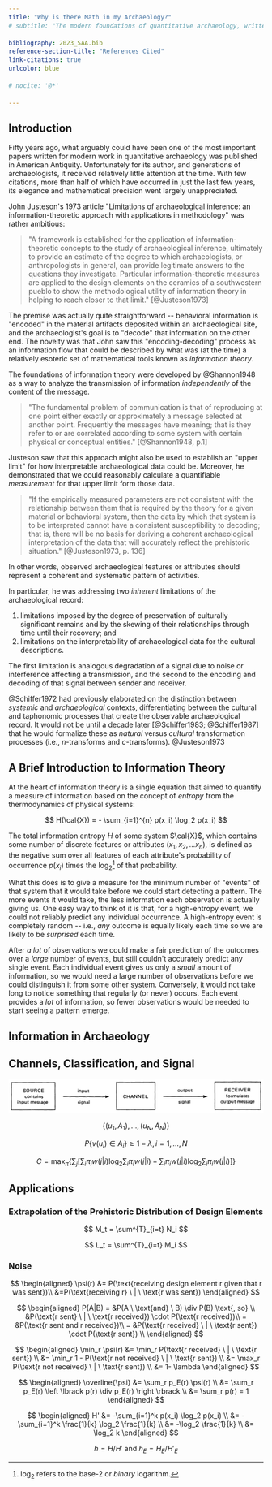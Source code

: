 ```yaml
---
title: "Why is there Math in my Archaeology?"
# subtitle: "The modern foundations of quantitative archaeology, written decades too soon"

bibliography: 2023_SAA.bib
reference-section-title: "References Cited"
link-citations: true
urlcolor: blue

# nocite: '@*'

---
```


## Introduction



Fifty years ago, what arguably could have been one of the most important papers written for modern work in quantitative archaeology was published in American Antiquity. Unfortunately for its author, and generations of archaeologists, it received relatively little attention at the time. With few citations, more than half of which have occurred in just the last few years, its elegance and mathematical precision went largely unappreciated.

John Justeson's 1973 article "Limitations of archaeological inference: an information-theoretic approach with applications in methodology" was rather ambitious:

> "A framework is established for the application of information-theoretic concepts to the study of archaeological inference, ultimately to provide an estimate of the degree to which archaeologists, or anthropologists in general, can provide legitimate answers to the questions they investigate. Particular information-theoretic measures are applied to the design elements on the ceramics of a southwestern pueblo to show the methodological utility of information theory in helping to reach closer to that limit." [@Justeson1973]

The premise was actually quite straightforward -- behavioral information is "encoded" in the material artifacts deposited within an archaeological site, and the archaeologist's goal is to "decode" that information on the other end. The novelty was that John saw this "encoding-decoding" process as an information flow that could be described by what was (at the time) a relatively esoteric set of mathematical tools known as *information theory*. 

The foundations of information theory were developed by @Shannon1948 as a way to analyze the transmission of information *independently* of the content of the message.

> "The fundamental problem of communication is that of reproducing at one point either exactly or approximately a message selected at another point. Frequently the messages have meaning; that is they refer to or are correlated according to some system with certain physical or conceptual entities." [@Shannon1948, p.1]

Justeson saw that this approach might also be used to establish an "upper limit" for how interpretable archaeological data could be. Moreover, he demonstrated that we could reasonably calculate a quantifiable *measurement* for that upper limit form those data.

> "If the empirically measured parameters are not consistent with the relationship between them that is required by the theory for a given material or behavioral system, then the data by which that system is to be interpreted cannot have a consistent susceptibility to decoding; that is, there will be no basis for deriving a coherent archaeological interpretation of the data that will accurately reflect the prehistoric situation." [@Justeson1973, p. 136]

In other words, observed archaeological features or attributes should represent a coherent and systematic pattern of activities. 

In particular, he was addressing two *inherent* limitations of the archaeological record:

1. limitations imposed by the degree of preservation of culturally significant remains and by the skewing of their relationships through time until their recovery; and
2. limitations on the interpretability of archaeological data for the cultural descriptions.

The first limitation is analogous degradation of a signal due to noise or interference affecting a transmission, and the second to the encoding and decoding of that signal between sender and receiver.

@Schiffer1972 had previously elaborated on the distinction between *systemic* and *archaeological* contexts, differentiating between the cultural and taphonomic processes that create the observable archaeological record. It would not be until a decade later [@Schiffer1983; @Schiffer1987] that he would formalize these as *natural* versus *cultural* transformation processes (i.e., $n$-transforms and $c$-transforms). @Justeson1973 

## A Brief Introduction to Information Theory

At the heart of information theory is a single equation  that aimed to quantify a measure of information based on the concept of *entropy* from the thermodynamics of physical systems:

$$
H(\cal{X}) = - \sum_{i=1}^{n} p(x_i) \log_2 p(x_i)
$$

The total information entropy $H$ of some system $\cal{X}$, which contains some number of discrete features or attributes ($x_{1}, x_{2}, \ldots x_{n}$), is defined as the negative sum over all features of each attribute's probability of occurrence $p(x_i)$ times the $\log_2$[^fn01] of that probability.

[^fn01]: $\log_2$ refers to the base-2 or *binary* logarithm.

What this does is to give a measure for the minimum number of "events" of that system that it would take before we could start detecting a pattern. The more events it would take, the less information each observation is actually giving us. One easy way to think of it is that, for a high-entropy event, we could not reliably predict any individual occurrence. A high-entropy event is completely random -- i.e., *any* outcome is equally likely each time so we are likely to be *surprised* each time.

After *a lot* of observations we could make a fair prediction of the outcomes over a *large* number of events, but still couldn't accurately predict any single event. Each individual event gives us only a *small* amount of information, so we would need a large number of observations before we could distinguish it from some other system. Conversely, it would not take long to notice something that regularly (or never) occurs. Each event provides a *lot* of information, so fewer observations would be needed to start seeing a pattern emerge.

## Information in Archaeology

## Channels, Classification, and Signal

![Schematic representation of information transmission [Fig. 1 @Justeson1973, p. 133].](Justeson_1973_figure_1.png)

$$
\biggl \lbrace (u_1, A_1), \ldots, (u_N, A_N) \biggr \rbrace
$$

$$
P \big \lbrace v(u_i) \in A_i \big \rbrace \geqslant 1 - \lambda, i=1, \ldots,N
$$

$$
C = \max_{\pi} \left\lbrace \sum_j \left\lbrack\sum_i \pi_i w(j|i) \log_2 \sum_i \pi_i w(j|i) - \sum_i \pi_i w(j|i) \log_2 \sum_i \pi_i w(j|i)\right\rbrack \right\rbrace
$$

## Applications

### Extrapolation of the Prehistoric Distribution of Design Elements

$$
M_t = \sum^{T}_{i=t} N_i
$$

$$
L_t = \sum^{T}_{i=t} M_i
$$

### Noise

<!-- calculate noise factor for each design element -->

$$
\begin{aligned}
    \psi(r) &= P(\text{receiving design element r given that r was sent})\\
    &=P(\text{receiving r} \ | \ \text{r was sent})
\end{aligned}
$$

$$
\begin{aligned}
P(A|B) = &P(A \ \text{and} \ B) \div P(B) \text{, so} \\ 
&P(\text{r sent} \ | \ \text{r received}) \cdot P(\text{r received})\\
= &P(\text{r sent and r received})\\
= &P(\text{r received} \ | \ \text{r sent}) \cdot P(\text{r sent}) \\
\end{aligned}
$$

$$
\begin{aligned}
\min_r \psi(r) &= \min_r P(\text{r received} \ | \ \text{r sent}) \\
&= \min_r 1 - P(\text{r not received} \ | \ \text{r sent}) \\
&= \max_r P(\text{r not received} \ | \ \text{r sent}) \\
&= 1- \lambda
\end{aligned}
$$

$$
\begin{aligned}
\overline{\psi} &= \sum_r p_E(r) \psi(r) \\
&= \sum_r p_E(r) \left \lbrack p(r) \div p_E(r) \right \rbrack \\
&= \sum_r p(r) = 1
\end{aligned}
$$

$$
\begin{aligned}
H' &= -\sum_{i=1}^k p(x_i) \log_2 p(x_i) \\
&= -\sum_{i=1}^k \frac{1}{k} \log_2 \frac{1}{k} \\
&= -\log_2 \frac{1}{k} \\
&= \log_2 k
\end{aligned}
$$

$$
h = H/H' \ \text{and} \ h_E = H_E/H'_E
$$
